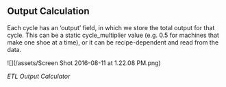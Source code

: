 ## **Output Calculation**

Each cycle has an ‘output’ field, in which we store the total output for that cycle. This can be a static cycle\_multiplier value \(e.g. 0.5 for machines that make one shoe at a time\), or it can be recipe-dependent and read from the data.

![](/assets/Screen Shot 2016-08-11 at 1.22.08 PM.png)

_ETL Output Calculator_




